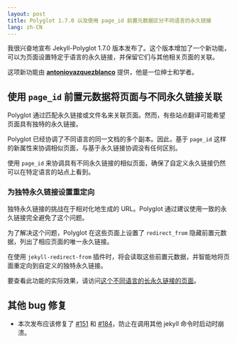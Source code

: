 ```yaml
---
layout: post
title: Polyglot 1.7.0 以及使用 page_id 前置元数据区分不同语言的永久链接
lang: zh-CN
---
```


我很兴奋地宣布 Jekyll-Polyglot 1.7.0 版本发布了。这个版本增加了一个新功能，可以为页面设置特定于语言的永久链接，并保留它们与其他相关页面的关联。

这项新功能由 **[antoniovazquezblanco](https://github.com/antoniovazquezblanco)** 提供，他是一位绅士和学者。

## 使用 `page_id` 前置元数据将页面与不同永久链接关联

Polyglot 通过匹配永久链接或文件名来关联页面。然而，有些站点翻译可能希望页面具有独特的永久链接。

Polyglot 已经协调了不同语言的同一文档的多个副本。因此，基于 `page_id` 这样的新属性来协调相似页面，与基于永久链接协调没有任何区别。

使用 `page_id` 来协调具有不同永久链接的相似页面，确保了自定义永久链接仍然可以在特定语言的站点上看到。

### 为独特永久链接设置重定向

独特永久链接的挑战在于相对化地生成的 URL。Polyglot 通过建议使用一致的永久链接完全避免了这个问题。

为了解决这个问题，Polyglot 在这些页面上设置了 `redirect_from` 隐藏前置元数据，列出了相应页面的唯一永久链接。

在使用 `jekyll-redirect-from` 插件时，将会读取这些前置元数据，并智能地将页面重定向到自定义的独特永久链接。

要查看此功能的实际效果，请访问[这个不同语言的长永久链接的页面](/a-really-long/permalink/)。

## 其他 bug 修复

* 本次发布应该修复了 [#151](https://github.com/untra/polyglot/issues/151) 和 [#184](https://github.com/untra/polyglot/issues/184)，防止在调用其他 jekyll 命令时启动时崩溃。

